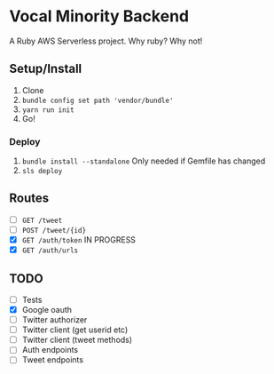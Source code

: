 # Vocal Minority Backend

A Ruby AWS Serverless project. Why ruby? Why not!

## Setup/Install

1. Clone
2. `bundle config set path 'vendor/bundle'`
3. `yarn run init`
4. Go!

### Deploy

1. `bundle install --standalone` Only needed if Gemfile has changed
2. `sls deploy`

## Routes

- [ ] `GET /tweet`
- [ ] `POST /tweet/{id}`
- [X] `GET /auth/token` IN PROGRESS
- [x] `GET /auth/urls`

## TODO

- [ ] Tests
- [x] Google oauth
- [ ] Twitter authorizer
- [ ] Twitter client (get userid etc)
- [ ] Twitter client (tweet methods)
- [ ] Auth endpoints
- [ ] Tweet endpoints
